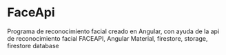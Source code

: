 # FaceApi
Programa de reconocimiento facial creado en Angular, con ayuda de la api de reconocimiento facial FACEAPI, Angular Material, firestore, storage, firestore database
